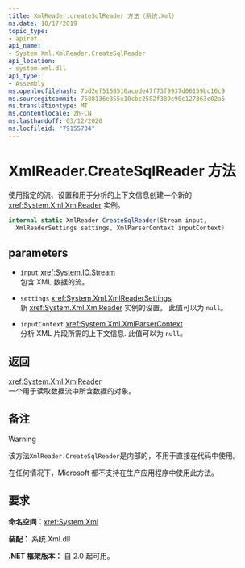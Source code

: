 ```yaml
---
title: XmlReader.createSqlReader 方法（系统.Xml）
ms.date: 10/17/2019
topic_type:
- apiref
api_name:
- System.Xml.XmlReader.CreateSqlReader
api_location:
- system.xml.dll
api_type:
- Assembly
ms.openlocfilehash: 7bd2ef5158516acede47f73f9937d06159bc16c9
ms.sourcegitcommit: 7588136e355e10cbc2582f389c90c127363c02a5
ms.translationtype: MT
ms.contentlocale: zh-CN
ms.lasthandoff: 03/12/2020
ms.locfileid: "79155734"
---
```

# <a name="xmlreadercreatesqlreader-method"></a>XmlReader.CreateSqlReader 方法

使用指定的流、设置和用于分析的上下文信息创建一个新的 <xref:System.Xml.XmlReader> 实例。

```csharp
internal static XmlReader CreateSqlReader(Stream input,
  XmlReaderSettings settings, XmlParserContext inputContext)
```

## <a name="parameters"></a>parameters

- `input` <xref:System.IO.Stream>  
  包含 XML 数据的流。

- `settings` <xref:System.Xml.XmlReaderSettings>  
  新 <xref:System.Xml.XmlReader> 实例的设置。 此值可以为 `null`。

- `inputContext` <xref:System.Xml.XmlParserContext>  
  分析 XML 片段所需的上下文信息. 此值可以为 `null`。

## <a name="returns"></a>返回

<xref:System.Xml.XmlReader>  
一个用于读取数据流中所含数据的对象。

## <a name="remarks"></a>备注

> [!WARNING]
> 该方法`XmlReader.CreateSqlReader`是内部的，不用于直接在代码中使用。
>
> 在任何情况下，Microsoft 都不支持在生产应用程序中使用此方法。

## <a name="requirements"></a>要求

**命名空间：**<xref:System.Xml>

**装配：** 系统.Xml.dll

**.NET 框架版本：** 自 2.0 起可用。
